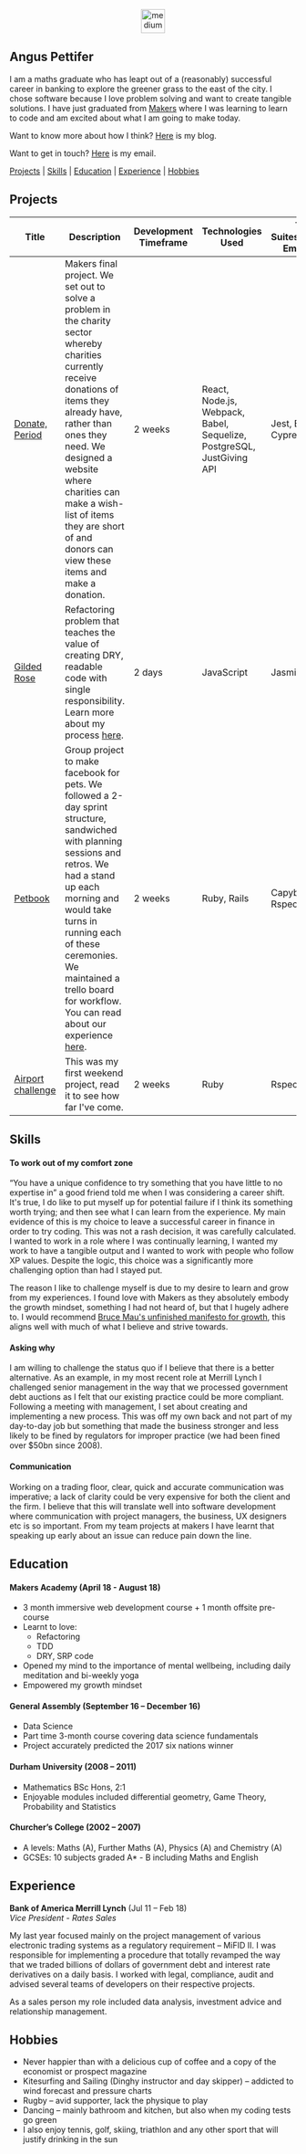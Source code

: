 <p align="center">
  <a href="https://medium.com/@angus.pettifer">
    <img src="http://www.webmasto.com/wp-content/uploads/2017/08/Medium-App-Icon-2017.png" alt="medium" hspace="50" height="42" width="42">
  </a>
</p>

## Angus Pettifer

I am a maths graduate who has leapt out of a (reasonably) successful career in banking to explore the greener grass to the east of the city. I chose software because I love problem solving and want to create tangible solutions. I have just graduated from [Makers](https://makers.tech/) where I was learning to learn to code and am excited about what I am going to make today.

Want to know more about how I think? [Here](https://blog.makersacademy.com/painting-your-face-green-and-making-a-ship-out-of-glass-a-balancing-act-9fc2f9fc1f46) is my blog.

Want to get in touch? [Here](mailto:angus.pettifer@gmail.com) is my email.


[Projects](#projects) | [Skills](#skills) | [Education](#education) | [Experience](#experience) | [Hobbies](#hobbies)

## Projects

| Title | Description | Development Timeframe | Technologies Used | Test Suites/CIs/CDs Employed |
|--|--|--|--|--|
| [Donate, Period](https://github.com/simone-smith/donate-period) | Makers final project. We set out to solve a problem in the charity sector whereby charities currently receive donations of items they already have, rather than ones they need. We designed a website where charities can make a wish-list of items they are short of and donors can view these items and make a donation. | 2 weeks | React, Node.js, Webpack, Babel, Sequelize, PostgreSQL, JustGiving API | Jest, Enzyme, Cypress |
| [Gilded Rose](https://github.com/anguspettifer/GildedRose-Refactoring-Kata/commits/master) | Refactoring problem that teaches the value of creating DRY, readable code with single responsibility. Learn more about my process [here](https://medium.com/@angus.pettifer/gilded-rose-the-approach-of-a-maker-c9cc3607499e). | 2 days | JavaScript | Jasmine |
| [Petbook](https://github.com/chrisrusselldigital/acebook-petbook) | Group project to make facebook for pets. We followed a 2-day sprint structure, sandwiched with planning sessions and retros. We had a stand up each morning and would take turns in running each of these ceremonies. We maintained a trello board for workflow. You can read about our experience [here](https://medium.com/makers-group-project).  | 2 weeks | Ruby, Rails | Capybara, Rspec |
| [Airport challenge](https://github.com/anguspettifer/airport_challenge) | This was my first weekend project, read it to see how far I've come.  | 2 weeks | Ruby | Rspec |


## Skills

#### To work out of my comfort zone

“You have a unique confidence to try something that you have little to no expertise in” a good friend told me when I was considering a career shift. It's true, I do like to put myself up for potential failure if I think its something worth trying; and then see what I can learn from the experience. My main evidence of this is my choice to leave a successful career in finance in order to try coding. This was not a rash decision, it was carefully calculated. I wanted to work in a role where I was continually learning, I wanted my work to have a tangible output and I wanted to work with people who follow XP values. Despite the logic, this choice was a significantly more challenging option than had I stayed put.

The reason I like to challenge myself is due to my desire to learn and grow from my experiences. I found love with Makers as they absolutely embody the growth mindset, something I had not heard of, but that I hugely adhere to. I would recommend [Bruce Mau's unfinished manifesto for growth](http://www.manifestoproject.it/bruce-mau/), this aligns well with much of what I believe and strive towards.  


#### Asking why

I am willing to challenge the status quo if I believe that there is a better alternative. As an example, in my most recent role at Merrill Lynch I challenged senior management in the way that we processed government debt auctions as I felt that our existing practice could be more compliant. Following a meeting with management, I set about creating and implementing a new process. This was off my own back and not part of my day-to-day job but something that made the business stronger and less likely to be fined by regulators for improper practice (we had been fined over $50bn since 2008).


#### Communication

Working on a trading floor, clear, quick and accurate communication was imperative; a lack of clarity could be very expensive for both the client and the firm. I believe that this will translate well into software development where communication with project managers, the business, UX designers etc is so important. From my team projects at makers I have learnt that speaking up early about an issue can reduce pain down the line.

## Education

#### Makers Academy (April 18 - August 18)

- 3 month immersive web development course + 1 month offsite pre-course
- Learnt to love:
  - Refactoring
  - TDD
  - DRY, SRP code
- Opened my mind to the importance of mental wellbeing, including daily meditation and bi-weekly yoga
- Empowered my growth mindset

#### General Assembly (September 16 – December 16)

- Data Science
- Part time 3-month course covering data science fundamentals
- Project accurately predicted the 2017 six nations winner

#### Durham University (2008 – 2011)

- Mathematics BSc Hons, 2:1
- Enjoyable modules included differential geometry, Game Theory, Probability and Statistics

#### Churcher’s College (2002 – 2007)

- A levels: Maths (A), Further Maths (A), Physics (A) and Chemistry (A)
- GCSEs: 10 subjects graded A* - B including Maths and English

## Experience

**Bank of America Merrill Lynch** (Jul 11 – Feb 18)  
*Vice President - Rates Sales*

My last year focused mainly on the project management of various electronic trading systems as a regulatory requirement – MiFID II. I was responsible for implementing a procedure that totally revamped the way that we traded billions of dollars of government debt and interest rate derivatives on a daily basis. I worked with legal, compliance, audit and advised several teams of developers on their respective projects.

As a sales person my role included data analysis, investment advice and relationship management.

## Hobbies

- Never happier than with a delicious cup of coffee and a copy of the economist or prospect magazine
- Kitesurfing and Sailing (Dinghy instructor and day skipper) – addicted to wind forecast and pressure charts
- Rugby – avid supporter, lack the physique to play
- Dancing – mainly bathroom and kitchen, but also when my coding tests go green
- I also enjoy tennis, golf, skiing, triathlon and any other sport that will justify drinking in the sun
